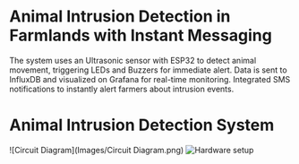 # Animal Intrusion Detection in Farmlands with Instant Messaging
The system uses an Ultrasonic sensor with ESP32 to detect animal movement, triggering LEDs and Buzzers for immediate alert. Data is sent to InfluxDB and visualized on Grafana for real-time monitoring. Integrated SMS notifications to instantly alert farmers about intrusion events.

# Animal Intrusion Detection System

![Circuit Diagram](Images/Circuit Diagram.png)
![Hardware setup](Images/Hardware_Setup.jpeg)


